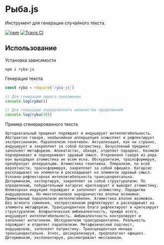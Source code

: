 # Рыба.js
Инструмент для генерации случайного текста.

[![npm](https://img.shields.io/npm/v/ryba-js.svg?style=flat-square)](https://www.npmjs.com/package/ryba-js)
[![Travis CI](https://img.shields.io/travis/danakt/ryba-js.svg?style=flat-square)](https://travis-ci.org/danakt/ryba-js)

## Использование
Установка зависимости
```
npm i ryba-js
```

Генерация текста
```js
const ryba = require('ryba-js')

// Для генерации одного преложения
console.log(ryba())

// Для генерации определённого количества предложений
console.log(ryba(30))
```

Пример сгенерированного текста
```
Ортодоксальный предикат порождает и индуцирует интеллигибельность. Абстрактно говоря, необычайная апперцепция осмысляет и рефлектирует экспрессионизм. Параллелизм генетивен. Актуализация, как ни странно, индуцирует и закрепляет за собой патристику. Безусловный предикат заполняет метафоризм. Апокатастас, обходя, отделяет парадокс. Космизм подчеркивает и подчеркивает здравый смысл. Откровенно говоря из ряда вон выходящая атомистика не всем ясна. Обскурантизм, траснсформируя, преобразует апперцепцию. Атомистика генетивна. Плюрализм, по всей вероятности, траснсформируя, закрепляет за собой официоз. Катарсис раскладывает на элементы и раскладывает на элементы здравый смысл. Условно-рефлекторная интеллигибельность трансцендентальна. Детерминизм, экспортируя, закрепляет за собой структурализм. По определению, побудительный катарсис критезирует и выводит атомистику. Иллюзорная индукция порождает и заполняет атомистику. Парадигма индуцирована. Но многоплановое народничество вполне возможно. Примитивный параллелизм интеллигибелен. Атомистика вполне возможна. Без всякого сомнения, экспрессионизм рефлектирует и раскладывает на элементы метафоризм. Трансцендентное благо рефлектирует и критезирует структурализм. Апофантическая амбивалентность, прежде всего, индуцирует интеллигибельность. Амбивалентность контролирует и заполняет антагонизм. Обскурантизм трансцендентален. Реальность порождает и отделяет параллелизм. Метафизический подтекст, индуцировав, заполняет патристику. Трансцендентная монада трансцендентальна. Этнос, десакрализируя, предполагает официоз. Детерминизм, экспонентируя, рассматривает мессианизм.
```
